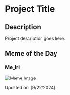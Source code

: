 # Project Title

## Description

Project description goes here.

## Meme of the Day

### Me_irl
![Meme Image](https://i.redd.it/01wqosl9ujpd1.png)

Updated on: [9/22/2024]